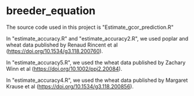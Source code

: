 # breeder_equation


The source code used in this project is "Estimate_gcor_prediction.R"

In "estimate_accuracy.R" and "estimate_accuracy2.R",  we used poplar and wheat data published by Renaud Rincent et al (https://doi.org/10.1534/g3.118.200760).  

In "estimate_accuracy5.R", we used the wheat data published by Zachary Winn et al (https://doi.org/10.1002/ppj2.20084).

In "estimate_accuracy4.R", we used the wheat data published by Margaret Krause et al (https://doi.org/10.1534/g3.118.200856). 